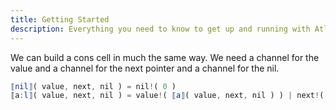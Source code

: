 ```yaml
---
title: Getting Started
description: Everything you need to know to get up and running with Atlaskit
---
```


We can build a cons cell in much the same way. We need a channel for the value and a channel for the next pointer and a channel for the nil.

```javascript
⟦nil⟧( value, next, nil ) = nil!( 0 )
⟦a:l⟧( value, next, nil ) = value!( ⟦a⟧( value, next, nil ) ) | next!( ⟦l⟧( value, next, nil ) )
```
